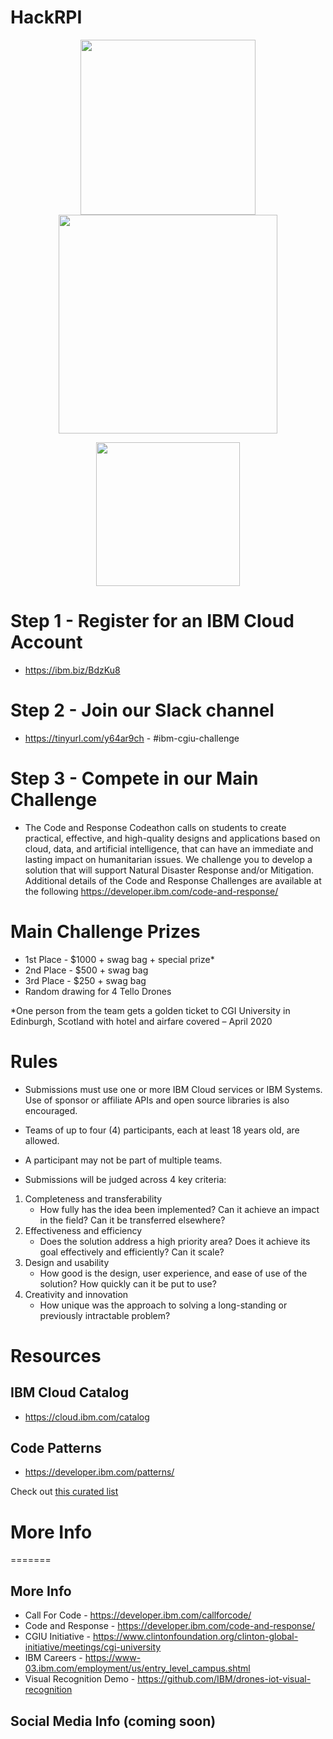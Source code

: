 # HackRPI

<p align="center">
  <img width="280" src="https://raw.githubusercontent.com/IBM/hackrpi/master/images/ibm-logo.png"> <img width="350" src="http://www.mdc.edu/main/images/CGIU_logo_horizontal_460x200_tcm6-105188.jpg"> 
</p>

<p align="center">
  <img width="230" src="https://raw.githubusercontent.com/IBM/hackrpi/master/images/hack-rpi.png">
</p>

# Step 1 - Register for an IBM Cloud Account
* https://ibm.biz/BdzKu8

# Step 2 - Join our Slack channel
* https://tinyurl.com/y64ar9ch - #ibm-cgiu-challenge

# Step 3 - Compete in our Main Challenge
* The Code and Response Codeathon calls on students to create practical, effective, and high-quality designs and applications based on cloud, data, and artificial intelligence, that can have an immediate and lasting impact on humanitarian issues. We challenge you to develop a solution that will support Natural Disaster Response and/or Mitigation. Additional details of the Code and Response Challenges are available at the following https://developer.ibm.com/code-and-response/

# Main Challenge Prizes
*	1st Place - $1000 + swag bag + special prize*
*	2nd Place - $500 + swag bag
*	3rd Place - $250 + swag bag
*	Random drawing for 4 Tello Drones

*One person from the team gets a golden ticket to CGI University in Edinburgh, Scotland with hotel and airfare covered – April 2020 

# Rules
* Submissions must use one or more IBM Cloud services or IBM Systems. Use of sponsor or affiliate APIs and open source libraries is also encouraged.
* Teams of up to four (4) participants, each at least 18 years old, are allowed.
* A participant may not be part of multiple teams.

* Submissions will be judged across 4 key criteria:
1) Completeness and transferability
    * How fully has the idea been implemented? Can it achieve an impact in the field? Can it be transferred elsewhere?
2) Effectiveness and efficiency
    * Does the solution address a high priority area? Does it achieve its goal effectively and efficiently? Can it scale?
3) Design and usability
    * How good is the design, user experience, and ease of use of the solution? How quickly can it be put to use?
4) Creativity and innovation
    * How unique was the approach to solving a long-standing or previously intractable problem?

# Resources

## IBM Cloud Catalog
* https://cloud.ibm.com/catalog

## Code Patterns
* https://developer.ibm.com/patterns/


 Check out [this curated list](https://github.com/pmmistry/hackrpi/blob/master/CodePatterns.md) 

# More Info
=======
## More Info

* Call For Code - https://developer.ibm.com/callforcode/
* Code and Response - https://developer.ibm.com/code-and-response/
* CGIU Initiative - https://www.clintonfoundation.org/clinton-global-initiative/meetings/cgi-university
* IBM Careers - https://www-03.ibm.com/employment/us/entry_level_campus.shtml
* Visual Recognition Demo - https://github.com/IBM/drones-iot-visual-recognition

## Social Media Info (coming soon)

